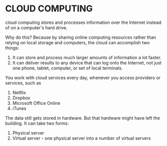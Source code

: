 # CLOUD COMPUTING

cloud computing stores and processes information over the Internet instead of on a computer's hard drive.

Why do this? Because by sharing online computing resources rather than relying on local storage and computers, the cloud can accomplish two things:

1. It can store and process much larger amounts of information a lot faster.
2. It can deliver results to any device that can log onto the Internet, not just one phone, tablet, computer, or set of local terminals.

You work with cloud services every day, whenever you access providers or services, such as 

1. Netflix
2. Dropbox
3. Microsoft Office Online
4. iTunes

The data still gets stored in hardware. But that hardware might have left the building. It can take two forms:

1. Physical server
2. Virtual server - one physical server into a number of virtual servers
